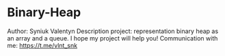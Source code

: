 # Binary-Heap

Author: Syniuk Valentyn
Description project: representation binary heap as an array and a queue.
I hope my project will help you! Communication with me: https://t.me/vlnt_snk

